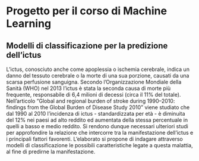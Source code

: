 # Progetto per il corso di Machine Learning
## Modelli di classificazione per la predizione dell’ictus

L’ictus, conosciuto anche come apoplessia o ischemia cerebrale, indica un danno del tessuto cerebrale o la morte di una sua
porzione, causati da una scarsa perfusione sanguigna. Secondo l’Organizzazione Mondiale della Sanità (WHO) nel 2013 l’ictus è stata
la seconda causa di morte più frequente, responsabile di 6,4 milioni di decessi (circa il 11% del totale). Nell’articolo “Global and
regional burden of stroke during 1990–2010: findings from the Global Burden of Disease Study 2010” viene studiato che dal 1990 al
2010 l’incidenza di ictus - standardizzata per età - è diminuita del 12% nei paesi ad alto reddito ed aumentata della stessa percentuale in
quelli a basso e medio reddito. Si rendono dunque necessari ulteriori studi per approfondire la relazione che intercorre tra la manifestazione
dell’ictus e i principali fattori favorenti. L’elaborato si propone di indagare attraverso modelli di classificazione le possibili caratteristiche
legate a questa malattia, al fine di predirne la manifestazione.
